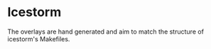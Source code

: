 # Icestorm

The overlays are hand generated and aim to match the structure of icestorm's Makefiles.
